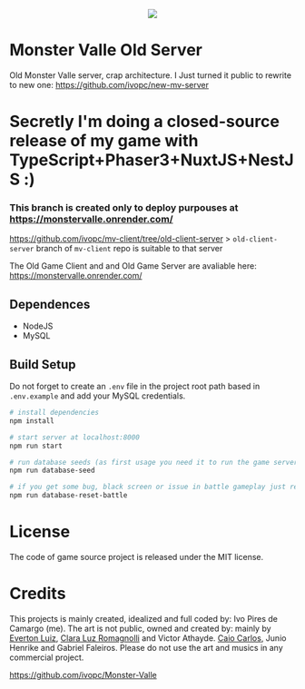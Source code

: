 <p align="center" width="100%">
    <img src="https://i.imgur.com/bh8ZbWe.png">
</p>

# Monster Valle Old Server
Old Monster Valle server, crap architecture. 
I Just turned it public to rewrite to new one: https://github.com/ivopc/new-mv-server

# Secretly I'm doing a closed-source release of my game with TypeScript+Phaser3+NuxtJS+NestJS :)

### This branch is created only to deploy purpouses at https://monstervalle.onrender.com/

https://github.com/ivopc/mv-client/tree/old-client-server > `old-client-server` branch of `mv-client` repo is suitable to that server

The Old Game Client and and Old Game Server are avaliable here: https://monstervalle.onrender.com/


## Dependences
- NodeJS
- MySQL

## Build Setup

Do not forget to create an `.env` file in the project root path based in `.env.example` and add your MySQL credentials.

``` bash
# install dependencies
npm install

# start server at localhost:8000
npm run start

# run database seeds (as first usage you need it to run the game server that depends on database)
npm run database-seed

# if you get some bug, black screen or issue in battle gameplay just reset the battle related databases
npm run database-reset-battle
```

# License
The code of game source project is released under the MIT license.

# Credits
This projects is mainly created, idealized and full coded by: Ivo Pires de Camargo (me). 
The art is not public, owned and created by: mainly by [Everton Luiz](https://soundcloud.com/evertonluizmaestro?), [Clara Luz Romagnolli](https://linktr.ee/shaarpie) and Victor Athayde. [Caio Carlos](https://clockworkraven.itch.io/), Junio Henrike and Gabriel Faleiros. Please do not use the art and musics in any commercial project.


https://github.com/ivopc/Monster-Valle
